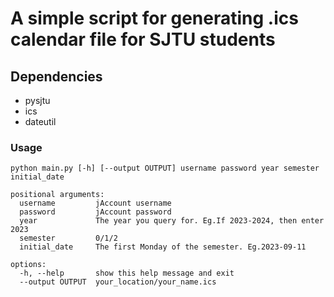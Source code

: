 # A simple script for generating .ics calendar file for SJTU students

## Dependencies
+ pysjtu
+ ics
+ dateutil

### Usage

```pythonr
python main.py [-h] [--output OUTPUT] username password year semester initial_date

positional arguments:
  username         jAccount username
  password         jAccount password
  year             The year you query for. Eg.If 2023-2024, then enter 2023
  semester         0/1/2
  initial_date     The first Monday of the semester. Eg.2023-09-11

options:
  -h, --help       show this help message and exit
  --output OUTPUT  your_location/your_name.ics
```